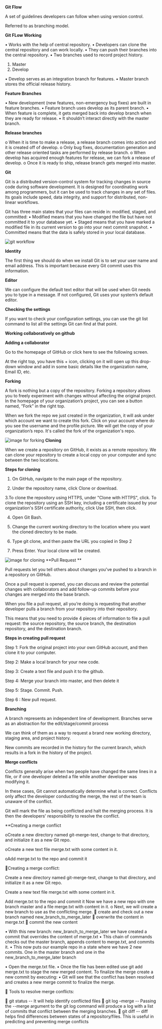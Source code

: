 **Git Flow**

A set of guidelines developers can follow when using version control.

Referred to as branching model.

**Git FLow Working**

•	Works with the help of central repository.
•	Developers can clone the central repository and can work locally.
•	They can push their branches into the central repository.
•	Two branches used to record project history.

1.	Master
2.	Develop
                 
•	Develop serves as an integration branch for features.
•	Master branch stores the official release history.

**Feature Branches**

•	New development (new features, non-emergency bug fixes) are built in feature branches.
•	Feature branch uses develop as its parent branch.
•	When feature is complete, it gets merged back into develop branch when they are ready for release.
•	It shouldn’t interact directly with the master branch.


**Release branches**

o	When it is time to make a release, a release branch comes into action and it is created off of develop.
o	Only bug fixes, documentation generation and other release oriented tasks are performed by release branch.
o	When develop has acquired enough features for release, we can fork a release of develop.
o	Once it is ready to ship, release branch gets merged into master.

**Git**

Git is a distributed version-control system for tracking changes in source code during software development. It is designed for coordinating work among programmers, but it can be used to track changes in any set of files. Its goals include speed, data integrity, and support for distributed, non-linear workflows.

Git has three main states that your files can reside in: modified, staged, and committed:
•	Modified means that you have changed the file but have not committed it to your database yet.
•	Staged means that you have marked a modified file in its current version to go into your next commit snapshot.
•	Committed means that the data is safely stored in your local database.

![git workflow](https://hackernoon.com/hn-images/1*9qX9F9MGsWKfcmgTOR9BPw.png)

**Identity**

The first thing we should do when we install Git is to set your user name and email address. This is important because every Git commit uses this information.

**Editor**
			
We can configure the default text editor that will be used when Git needs you to type in a message. If not configured, Git uses your system’s default editor.

**Checking the settings**

If you want to check your configuration settings, you can use the git list command to list all the settings Git can find at that point.

**Working collaboratively on github**

**Adding a collaborator**

Go to the homepage of GitHub or click here to see the following screen.

At the right top, you have this + icon, clicking on it will open up this drop-down window and add  in some basic details like the organization name, Email ID, etc.


**Forking**

A fork is nothing but a copy of the repository. 
Forking a repository allows you to freely experiment with changes without affecting the original project.
In the homepage of your organization’s project, you can see a button named, “Fork” in the right top.

When we fork the repo we just created in the organization, it will ask under which account we want to create this fork. 
Click on your account where do you see the username and the profile picture. We will get the copy of your organization’s repo. It's called the fork of the organization's repo.

![image for forking](https://www.earthdatascience.org/images/workshops/version-control/git-fork-clone-flow.png)
**Cloning**

When we create a repository on GitHub, it exists as a remote repository. We can clone your repository to create a local copy on your computer and sync between the two locations.


**Steps for cloning**

1. On GitHub, navigate to the main page of the repository.

2. Under the repository name, click Clone or download.

3.To clone the repository using HTTPS, under "Clone with HTTPS", click. To clone the repository using an SSH key, including a certificate issued by your organization's SSH certificate authority, click Use SSH, then click.

4. Open Git Bash.

5. Change the current working directory to the location where you want the cloned directory to be made.

6. Type git clone, and then paste the URL you copied in Step 2

7. Press Enter. Your local clone will be created.

![image for cloning](https://opensource.com/sites/default/files/u128651/git_guide12.png)
**Pull Request **

Pull requests let you tell others about changes you've pushed to a branch in a repository on GitHub. 

Once a pull request is opened, you can discuss and review the potential changes with collaborators and add follow-up commits before your changes are merged into the base branch.


When you file a pull request, all you’re doing is requesting that another developer pulls a branch from your repository into their repository. 

This means that you need to provide 4 pieces of information to file a pull request: the source repository, the source branch, the destination repository, and the destination branch.

**Steps in creating pull request**

Step 1: Fork the original project into your own GitHub account, and then clone it to your computer.

Step 2: Make a local branch for your new code.

Step 3: Create a text file and push it to the github.

Step 4: Merge your branch into master, and then delete it

Step 5: Stage. Commit. Push.

Step 6 : New pull request.

**Branching**

A branch represents an independent line of development. Branches serve as an abstraction for the edit/stage/commit process
 
We can think of them as a way to request a brand new working directory, staging area, and project history. 

New commits are recorded in the history for the current branch, which results in a fork in the history of the project.

**Merge conflicts**

Conflicts generally arise when two people have changed the same lines in a file, or if one developer deleted a file while another developer was modifying it.

In these cases, Git cannot automatically determine what is correct. Conflicts only affect the developer conducting the merge, the rest of the team is unaware of the conflict. 

Git will mark the file as being conflicted and halt the merging process. It is then the developers' responsibility to resolve the conflict.


**Creating a merge conflict

oCreate a new directory named git-merge-test, change to that directory, and initialize it as a new Git repo.

oCreate a new text file merge.txt with some content in it.

oAdd merge.txt to the repo and commit it

Creating a merge conflict:

Create a new directory named git-merge-test, change to that directory, and initialize it as a new Git repo.

Create a new text file merge.txt with some content in it.

Add merge.txt to the repo and commit it
Now we have a new repo with one branch master and a file merge.txt with content in it.
o	Next, we will create a new branch to use as the conflicting merge.
	create and check out a new branch named new_branch_to_merge_later
	overwrite the content in merge.txt
	commit the new content

•	With this new branch: new_branch_to_merge_later we have created a commit that overrides the content of merge.txt
•	This chain of commands checks out the master branch, appends content to merge.txt, and commits it.
•	This now puts our example repo in a state where we have 2 new commits. One in the master branch and one in the       new_branch_to_merge_later branch


•	Open the merge.txt file.
•	Once the file has been edited use git add merge.txt to stage the new merged content. To finalize the merge create a new commit by executing:
•	Git will see that the conflict has been resolved and creates a new merge commit to finalize the merge.


	Tools to resolve merge conflicts:

	git status  -- It will help identify conflicted files
	git log –merge  -- Passing the --merge argument to the git log command will produce a log with a list of commits that conflict between the merging branches.
	git diff --    diff helps find differences between states of a repository/files. This is useful in predicting and preventing merge conflicts
